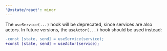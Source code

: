 ```yaml
---
'@xstate/react': minor
---
```


The `useService(...)` hook will be deprecated, since services are also actors. In future versions, the `useActor(...)` hook should be used instead:

```diff
-const [state, send] = useService(service);
+const [state, send] = useActor(service);
```
